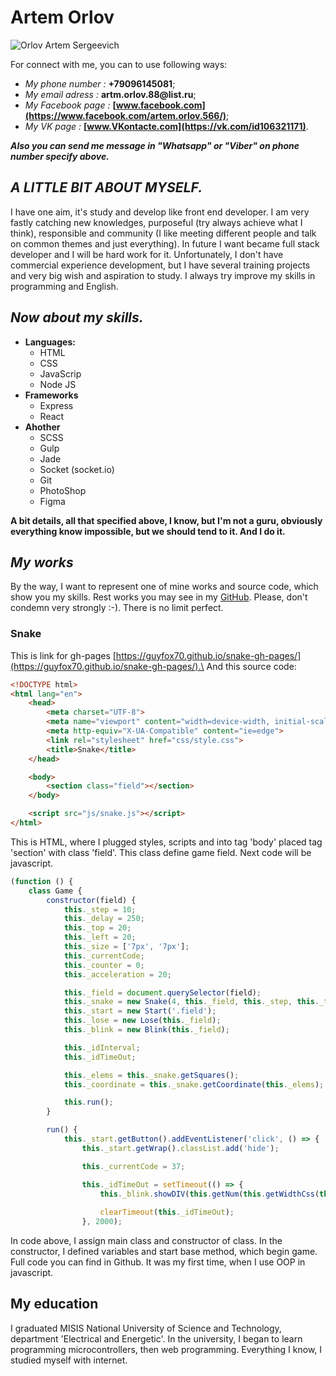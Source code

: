 # Artem Orlov

![Orlov Artem Sergeevich](https://github.com/GuyFox70/images/blob/master/K7ldyUj85UM.jpg?raw=true)

For connect with me, you can to use following ways:

* *My phone number :* __+79096145081__;
* *My email adress :* __artm.orlov.88@list.ru__;
* *My Facebook page :* __[www.facebook.com](https://www.facebook.com/artem.orlov.566/)__;
* *My VK page :* __[www.VKontacte.com](https://vk.com/id106321171)__.

__*Also you can send me message in \"Whatsapp\" or \"Viber\" on phone number specify above.*__

## *A LITTLE BIT ABOUT MYSELF.*

I have one aim, it's study and develop like front end developer. I am very fastly catching new knowledges, purposeful (try always achieve what I think), responsible and community (I like meeting different people and talk on common themes and just everything). In future I want became full stack developer and I will be hard work for it. Unfortunately, I don't have commercial experience development, but I have several training projects and very big wish and aspiration to study. I always try improve my skills in programming and English.

## *Now about my skills.*

* __Languages:__
  * HTML
  * CSS
  * JavaScrip
  * Node JS
* __Frameworks__
  * Express
  * React
* __Ahother__
  * SCSS
  * Gulp
  * Jade
  * Socket (socket.io)
  * Git
  * PhotoShop
  * Figma
  
__A bit details, all that specified above, I know, but I'm not a guru, obviously everything know impossible, but we should tend to it. And I do it.__

## *My works*

By the way, I want to represent one of mine works and source code, which show you my skills. Rest works you may see in my [GitHub](https://github.com/GuyFox70). Please, don't condemn very strongly :-). There is no limit perfect.

### Snake
This is link for gh-pages [https://guyfox70.github.io/snake-gh-pages/](https://guyfox70.github.io/snake-gh-pages/).\
And this source code:

```html
<!DOCTYPE html>
<html lang="en">
    <head>
        <meta charset="UTF-8">
        <meta name="viewport" content="width=device-width, initial-scale=1.0">
        <meta http-equiv="X-UA-Compatible" content="ie=edge">
        <link rel="stylesheet" href="css/style.css">
        <title>Snake</title>
    </head>

    <body>
        <section class="field"></section>
    </body>

    <script src="js/snake.js"></script>
</html>
```

This is HTML, where I plugged styles, scripts and into tag 'body' placed tag 'section' with class 'field'. This class define game field. Next code will be javascript.

```javascript
(function () {
    class Game {
        constructor(field) {
            this._step = 10;
            this._delay = 250;
            this._top = 20;
            this._left = 20;
            this._size = ['7px', '7px'];
            this._currentCode;
            this._counter = 0;
            this._acceleration = 20;

            this._field = document.querySelector(field);
            this._snake = new Snake(4, this._field, this._step, this._top, this._left, this._size);
            this._start = new Start('.field');
            this._lose = new Lose(this._field);
            this._blink = new Blink(this._field);

            this._idInterval;
            this._idTimeOut;

            this._elems = this._snake.getSquares();
            this._coordinate = this._snake.getCoordinate(this._elems);

            this.run();
        }

        run() {
            this._start.getButton().addEventListener('click', () => {
                this._start.getWrap().classList.add('hide');

                this._currentCode = 37;

                this._idTimeOut = setTimeout(() => {
                    this._blink.showDIV(this.getNum(this.getWidthCss(this._field)),this.getNum(this.getHeightCss(this._field)), this._step);
                    
                    clearTimeout(this._idTimeOut);
                }, 2000);
  ```
                
In code above, I assign main class and constructor of class. In the constructor, I defined variables and start base method, which begin game. Full code you can find in Github. It was my first time, when I use OOP in javascript.

## My education

I graduated MISIS National University of Science and Technology, department 'Electrical and Energetic'. In the university, I began to learn programming microcontrollers, then web programming. Everything I know, I studied myself with internet.
